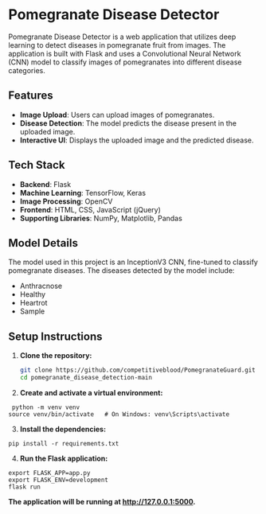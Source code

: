 # Pomegranate Disease Detector

Pomegranate Disease Detector is a web application that utilizes deep learning to detect diseases in pomegranate fruit from images. The application is built with Flask and uses a Convolutional Neural Network (CNN) model to classify images of pomegranates into different disease categories.

## Features

- **Image Upload**: Users can upload images of pomegranates.
- **Disease Detection**: The model predicts the disease present in the uploaded image.
- **Interactive UI**: Displays the uploaded image and the predicted disease.

## Tech Stack

- **Backend**: Flask
- **Machine Learning**: TensorFlow, Keras
- **Image Processing**: OpenCV
- **Frontend**: HTML, CSS, JavaScript (jQuery)
- **Supporting Libraries**: NumPy, Matplotlib, Pandas

## Model Details

The model used in this project is an InceptionV3 CNN, fine-tuned to classify pomegranate diseases. The diseases detected by the model include:
- Anthracnose
- Healthy
- Heartrot
- Sample

## Setup Instructions

1. **Clone the repository:**
   ```sh
   git clone https://github.com/competitiveblood/PomegranateGuard.git
   cd pomegranate_disease_detection-main

2. **Create and activate a virtual environment:**
```
 python -m venv venv
source venv/bin/activate   # On Windows: venv\Scripts\activate
```

3. **Install the dependencies:**
```
pip install -r requirements.txt
```

4. **Run the Flask application:**
```
export FLASK_APP=app.py
export FLASK_ENV=development
flask run
```
**The application will be running at http://127.0.0.1:5000.**
